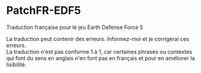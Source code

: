 # PatchFR-EDF5
Traduction française pour le jeu Earth Defense Force 5

La traduction peut contenir des erreurs. Informez-moi et je corrigerai ces erreurs.
</br>
La traduction n'est pas conforme 1 à 1, car certaines phrases ou contextes qui font du sens en anglais n'en font pas en français et pour en améliorer la lisibilité.
